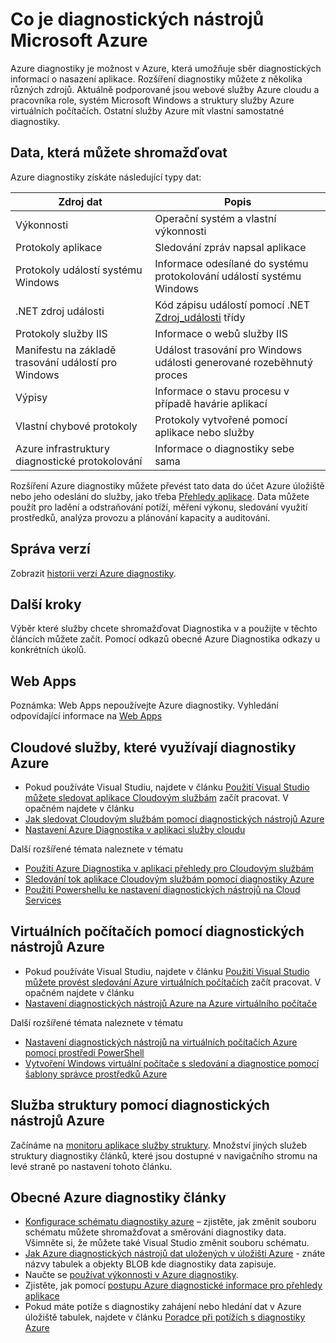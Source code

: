 <properties
    pageTitle="Základní informace o Azure diagnostiky | Microsoft Azure"
    description="Použití Azure Diagnostika pro ladění výkonu, sledování, analýza provozu do cloudové služby, virtuálních počítačích a struktury služby"
    services="multiple"
    documentationCenter=".net"
    authors="rboucher"
    manager="jwhit"
    editor=""/>

<tags
    ms.service="multiple"
    ms.workload="na"
    ms.tgt_pltfrm="na"
    ms.devlang="dotnet"
    ms.topic="article"
    ms.date="06/02/2016"
    ms.author="robb"/>


# <a name="what-is-microsoft-azure-diagnostics"></a>Co je diagnostických nástrojů Microsoft Azure


Azure diagnostiky je možnost v Azure, která umožňuje sběr diagnostických informací o nasazení aplikace. Rozšíření diagnostiky můžete z několika různých zdrojů. Aktuálně podporované jsou webové služby Azure cloudu a pracovníka role, systém Microsoft Windows a struktury služby Azure virtuálních počítačích. Ostatní služby Azure mít vlastní samostatné diagnostiky.

## <a name="data-you-can-collect"></a>Data, která můžete shromažďovat

Azure diagnostiky získáte následující typy dat:

Zdroj dat|Popis
---|---
Výkonnosti | Operační systém a vlastní výkonnosti
Protokoly aplikace     | Sledování zpráv napsal aplikace
Protokoly událostí systému Windows   | Informace odesílané do systému protokolování událostí systému Windows
.NET zdroj události    | Kód zápisu událostí pomocí .NET [Zdroj_události](https://msdn.microsoft.com/library/system.diagnostics.tracing.eventsource.aspx) třídy
Protokoly služby IIS             | Informace o webů služby IIS
Manifestu na základě trasování událostí pro Windows   | Událost trasování pro Windows události generované rozeběhnutý proces
Výpisy          | Informace o stavu procesu v případě havárie aplikací
Vlastní chybové protokoly    | Protokoly vytvořené pomocí aplikace nebo služby
Azure infrastruktury diagnostické protokolování|Informace o diagnostiky sebe sama

Rozšíření Azure diagnostiky můžete převést tato data do účet Azure úložiště nebo jeho odeslání do služby, jako třeba [Přehledy aplikace](./application-insights/app-insights-cloudservices.md). Data můžete použít pro ladění a odstraňování potíží, měření výkonu, sledování využití prostředků, analýza provozu a plánování kapacity a auditování.


## <a name="versioning"></a>Správa verzí
Zobrazit [historii verzí Azure diagnostiky](azure-diagnostics-versioning-history.md).

## <a name="next-steps"></a>Další kroky
Výběr které služby chcete shromažďovat Diagnostika v a použijte v těchto článcích můžete začít. Pomocí odkazů obecné Azure Diagnostika odkazy u konkrétních úkolů.

## <a name="web-apps"></a>Web Apps
Poznámka: Web Apps nepoužívejte Azure diagnostiky. Vyhledání odpovídající informace na [Web Apps](./app-service-web/web-sites-enable-diagnostic-log.md)

## <a name="cloud-services-using-azure-diagnostics"></a>Cloudové služby, které využívají diagnostiky Azure
- Pokud používáte Visual Studiu, najdete v článku [Použití Visual Studio můžete sledovat aplikace Cloudovým službám](./vs-azure-tools-debug-cloud-services-virtual-machines.md) začít pracovat. V opačném najdete v článku
- [Jak sledovat Cloudovým službám pomocí diagnostických nástrojů Azure](./cloud-services/cloud-services-how-to-monitor.md)
- [Nastavení Azure Diagnostika v aplikaci služby cloudu](./cloud-services/cloud-services-dotnet-diagnostics.md)

Další rozšířené témata naleznete v tématu

- [Použití Azure Diagnostika v aplikaci přehledy pro Cloudovým službám](./application-insights/app-insights-cloudservices.md)
- [Sledování tok aplikace Cloudovým službám pomocí diagnostiky Azure](./cloud-services/cloud-services-dotnet-diagnostics-trace-flow.md)
- [Použití Powershellu ke nastavení diagnostických nástrojů na Cloud Services](./virtual-machines/virtual-machines-windows-ps-extensions-diagnostics.md)


## <a name="virtual-machines-using-azure-diagnostics"></a>Virtuálních počítačích pomocí diagnostických nástrojů Azure
- Pokud používáte Visual Studiu, najdete v článku [Použití Visual Studio můžete provést sledování Azure virtuálních počítačích](./vs-azure-tools-debug-cloud-services-virtual-machines.md) začít pracovat. V opačném najdete v článku
- [Nastavení diagnostických nástrojů Azure na Azure virtuálního počítače](./virtual-machines-dotnet-diagnostics.md)

Další rozšířené témata naleznete v tématu

- [Nastavení diagnostických nástrojů na virtuálních počítačích Azure pomocí prostředí PowerShell](./virtual-machines/virtual-machines-windows-ps-extensions-diagnostics.md)
- [Vytvoření Windows virtuální počítače s sledování a diagnostice pomocí šablony správce prostředků Azure](./virtual-machines/virtual-machines-windows-extensions-diagnostics-template.md)

## <a name="service-fabric-using-azure-diagnostics"></a>Služba struktury pomocí diagnostických nástrojů Azure
Začínáme na [monitoru aplikace služby struktury](./service-fabric/service-fabric-diagnostics-how-to-monitor-and-diagnose-services-locally.md). Množství jiných služeb struktury diagnostiky článků, které jsou dostupné v navigačního stromu na levé straně po nastavení tohoto článku.

## <a name="general-azure-diagnostics-articles"></a>Obecné Azure diagnostiky články
- [Konfigurace schématu diagnostiky azure](https://msdn.microsoft.com/library/azure/mt634524.aspx) – zjistěte, jak změnit souboru schématu můžete shromažďovat a směrování diagnostiky data. Všimněte si, že můžete také Visual Studio změnit souboru schématu.
- [Jak Azure diagnostických nástrojů dat uložených v úložišti Azure](./cloud-services/cloud-services-dotnet-diagnostics-storage.md) - znáte názvy tabulek a objekty BLOB kde diagnostiky data zapisuje.
- Naučte se [používat výkonnosti v Azure diagnostiky](./cloud-services/cloud-services-dotnet-diagnostics-performance-counters.md).
- Zjistěte, jak pomocí [postupu Azure diagnostické informace pro přehledy aplikace](./azure-diagnostics-configure-applicationinsights.md)
- Pokud máte potíže s diagnostiky zahájení nebo hledání dat v Azure úložiště tabulek, najdete v článku [Poradce při potížích s diagnostiky Azure](./azure-diagnostics-troubleshooting.md)
